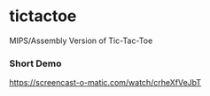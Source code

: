 # tictactoe
 MIPS/Assembly Version of Tic-Tac-Toe
 
 ### Short Demo
 https://screencast-o-matic.com/watch/crheXfVeJbT
